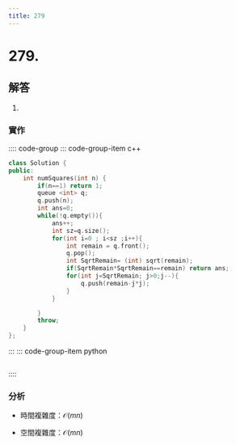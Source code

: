 ```yaml
---
title: 279
---
```


# 279.  
## 解答
1.    

### 實作

:::: code-group
::: code-group-item c++

``` cpp
class Solution {
public:
    int numSquares(int n) {
        if(n==1) return 1;
        queue <int> q;
        q.push(n);
        int ans=0;
        while(!q.empty()){
            ans++;
            int sz=q.size();
            for(int i=0 ; i<sz ;i++){
                int remain = q.front();
                q.pop();
                int SqrtRemain= (int) sqrt(remain);
                if(SqrtRemain*SqrtRemain==remain) return ans;
                for(int j=SqrtRemain; j>0;j--){
                    q.push(remain-j*j);
                }
            }

        }
        throw;
    }
};


```

:::
::: code-group-item python

``` python

```
::::

### 分析
- 時間複雜度：$\mathcal{O}(mn)$
  
- 空間複雜度：$\mathcal{O}(mn)$

